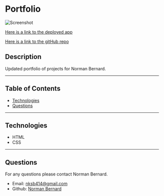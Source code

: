 # Portfolio
   
![Screenshot](https://github.com/Normksb/updated-portfolio/blob/main/assets/images/screenshot.png)
  
[Here is a link to the deployed app](https://normksb.github.io/updated-portfolio/)

[Here is a link to the gitHub repo](https://github.com/Normksb/updated-portfolio)  

## Description
Updated portfolio of projects for Norman Bernard.

---
## Table of Contents

- [Technologies](#technologies)
- [Questions](#questions)

---
## Technologies

- HTML
- CSS

---

## Questions

For any questions please contact Norman Bernard.  
- Email: nksb414@gmail.com
- Github: [Norman Bernard](https://github.com/Normksb)